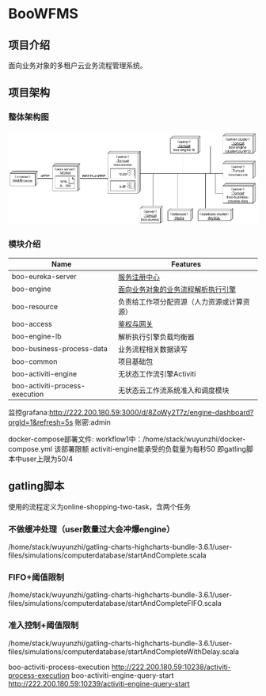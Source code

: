 # BooWFMS

## 项目介绍

面向业务对象的多租户云业务流程管理系统。

## 项目架构

### 整体架构图

![整体架构](docs/assets/20200610144813.png)

### 模块介绍

| Name                      | Features                                                     |
| ------------------------- | ------------------------------------------------------------ |
| boo-eureka-server         | [服务注册中心](https://cloud.spring.io/spring-cloud-netflix/2.2.x/reference/html/#spring-cloud-eureka-server) |
| boo-engine                | [面向业务对象的业务流程解析执行引擎](https://sysuworkflower.github.io/BOOWorkflow/) |
| boo-resource              | 负责给工作项分配资源（人力资源或计算资源）                   |
| boo-access                | [鉴权与网关](https://cloud.spring.io/spring-cloud-netflix/2.2.x/reference/html/#router-and-filter-zuul) |
| boo-engine-lb             | 解析执行引擎负载均衡器                                       |
| boo-business-process-data | 业务流程相关数据读写                                         |
| boo-common                | 项目基础包                                         |
| boo-activiti-engine       | 无状态工作流引擎Activiti                                     |
| boo-activiti-process-execution       | 无状态云工作流系统准入和调度模块                                     |


 监控grafana:http://222.200.180.59:3000/d/8ZoWy2T7z/engine-dashboard?orgId=1&refresh=5s
 账密:admin
 
 docker-compose部署文件: workflow1中：/home/stack/wuyunzhi/docker-compose.yml
 该部署限额 activiti-engine能承受的负载量为每秒50 即gatling脚本中user上限为50/4
 
 ## gatling脚本
 使用的流程定义为online-shopping-two-task，含两个任务
 
 ### 不做缓冲处理（user数量过大会冲爆engine）
 /home/stack/wuyunzhi/gatling-charts-highcharts-bundle-3.6.1/user-files/simulations/computerdatabase/startAndComplete.scala
 ### FIFO+阈值限制
 /home/stack/wuyunzhi/gatling-charts-highcharts-bundle-3.6.1/user-files/simulations/computerdatabase/startAndCompleteFIFO.scala
 ### 准入控制+阈值限制
 /home/stack/wuyunzhi/gatling-charts-highcharts-bundle-3.6.1/user-files/simulations/computerdatabase/startAndCompleteWithDelay.scala
 
 
 boo-activiti-process-execution http://222.200.180.59:10238/activiti-process-execution
 boo-activiti-engine-query-start http://222.200.180.59:10239/activiti-engine-query-start